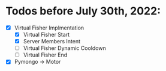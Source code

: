 # Todos before July 30th, 2022:
- [x] Virtual Fisher Implmentation
    - [x] Virtual Fisher Start
    - [x] Server Members Intent
    - [ ] Virtual Fisher Dynamic Cooldown
    - [ ] Virtual Fisher End
- [x] Pymongo -> Motor
